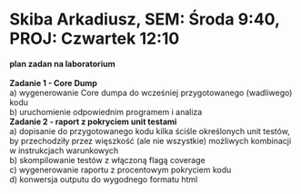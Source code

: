 # Skiba Arkadiusz, SEM: Środa 9:40, PROJ: Czwartek 12:10

**plan zadan na laboratorium**<br/>
<br/>
**Zadanie 1 - Core Dump**<br/> 
a) wygenerowanie Core dumpa do wcześniej przygotowanego (wadliwego) kodu<br/>
b) uruchomienie odpowiednim programem i analiza<br/>
**Zadanie 2 - raport z pokryciem unit testami** <br/>
a) dopisanie do przygotowanego kodu kilka ściśle określonych unit testów, by przechodziły przez więszkość (ale nie wszystkie)
możliwych kombinacji w instrukcjach warunkowych<br/>
b) skompilowanie testów z włączoną flagą coverage<br/>
c) wygenerowanie raportu z procentowym pokryciem kodu<br/>
d) konwersja outputu do wygodnego formatu html<br/>
